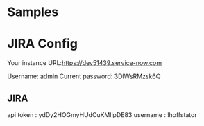 # Samples

# JIRA Config
Your instance URL:https://dev51439.service-now.com

Username: admin
Current password: 3DlWsRMzsk6Q


JIRA
------------

api token : ydDy2HOGmyHUdCuKMllpDE83
username : lhoffstator
